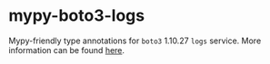 # mypy-boto3-logs

Mypy-friendly type annotations for `boto3` 1.10.27 `logs` service.
More information can be found [here](https://github.com/vemel/mypy_boto3).
